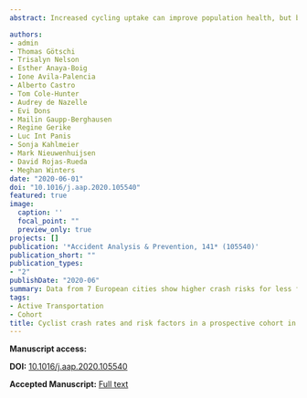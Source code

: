 ```yaml
---
abstract: Increased cycling uptake can improve population health, but barriers include real and perceived risks. Crash risk factors are important to understand in order to improve safety and increase cycling uptake. Many studies of cycling crash risk are based on combining diverse sources of crash and exposure data, such as police databases (crashes) and travel surveys (exposure), based on shared geography and time. When conflating crash and exposure data from different sources, the risk factors that can be quantified are only those variables common to both datasets, which tend to be limited to geography (e.g. countries, provinces, municipalities) and a few general road user characteristics (e.g. gender and age strata). The Physical Activity through Sustainable Transport Approaches (PASTA) project was a prospective cohort study that collected both crash and exposure data from seven European cities (Antwerp, Barcelona, London, Örebro, Rome, Vienna and Zürich). The goal of this research was to use data from the PASTA project to quantify exposure-adjusted crash rates and model adjusted crash risk factors, including detailed sociodemographic characteristics, attitudes about transportation, neighbourhood built environment features and location by city. We used negative binomial regression to model the influence of risk factors independent of exposure. Of the 4,180 cyclists, 10.2 % reported 535 crashes. We found that overall crash rates were 6.7 times higher in London, the city with the highest crash rate, relative to Örebro, the city with the lowest rate. Differences in overall crash rates between cities are driven largely by crashes that did not require medical treatment and that involved motor-vehicles. In a parsimonious crash risk model, we found higher crash risks for less frequent cyclists, men, those who perceive cycling to not be well regarded in their neighbourhood, and those who live in areas of very high building density. Longitudinal collection of crash and exposure data can provide important insights into individual differences in crash risk. Substantial differences in crash risks between cities, neighbourhoods and population groups suggest there is great potential for improvement in cycling safety.

authors:
- admin
- Thomas Götschi
- Trisalyn Nelson 
- Esther Anaya-Boig 
- Ione Avila-Palencia 
- Alberto Castro 
- Tom Cole-Hunter
- Audrey de Nazelle
- Evi Dons
- Mailin Gaupp-Berghausen
- Regine Gerike 
- Luc Int Panis
- Sonja Kahlmeier
- Mark Nieuwenhuijsen
- David Rojas-Rueda
- Meghan Winters
date: "2020-06-01"
doi: "10.1016/j.aap.2020.105540"
featured: true
image:
  caption: ''
  focal_point: ""
  preview_only: true
projects: []
publication: '*Accident Analysis & Prevention, 141* (105540)'
publication_short: ""
publication_types:
- "2"
publishDate: "2020-06"
summary: Data from 7 European cities show higher crash risks for less frequent cyclists, men, those who perceive cycling to not be well regarded in their neighbourhood, and those who live in areas of very high building density.
tags:
- Active Transportation
- Cohort
title: Cyclist crash rates and risk factors in a prospective cohort in seven European cities
---
```



**Manuscript access:**

**DOI:** [10.1016/j.aap.2020.105540](https://doi.org/10.1016/j.aap.2020.105540)

**Accepted Manuscript:** [Full text](./manuscript.pdf) 
